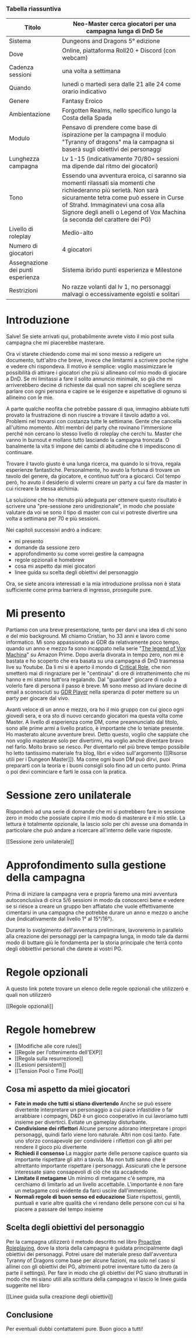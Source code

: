 ### Tabella riassuntiva

| Titolo                            | Neo-Master cerca giocatori per una campagna lunga di DnD 5e                                                                                                                                                                                                                       |
| --------------------------------- | --------------------------------------------------------------------------------------------------------------------------------------------------------------------------------------------------------------------------------------------------------------------------------- |
| Sistema                           | Dungeons and Dragons 5° edizione                                                                                                                                                                                                                                                  |
| Dove                              | Online, piattaforma Roll20 + Discord (con webcam)                                                                                                                                                                                                                                 |
| Cadenza sessioni                  | una volta a settimana                                                                                                                                                                                                                                                             |
| Quando                            | lunedì o martedì sera dalle 21 alle 24 come orario indicativo                                                                                                                                                                                                                     |
| Genere                            | Fantasy Eroico                                                                                                                                                                                                                                                                    |
| Ambientazione                     | Forgotten Realms, nello specifico lungo la Costa della Spada                                                                                                                                                                                                                      |
| Modulo                            | Pensavo di prendere come base di ispirazione per la campagna il modulo "Tyranny of dragons" ma la campagna si baserà sugli obiettivi dei personaggi                                                                                                                               |
| Lunghezza campagna                | Lv 1-15 (indicativamente 70/80+ sessioni ma dipende dal ritmo dei giocatori)                                                                                                                                                                                                      |
| Tono                              | Essendo una avventura eroica, ci saranno sia momenti rilassati sia momenti che richiederanno più serietà. Non sarà sicuramente tetra come può essere in Curse of Strahd. Immaginatevi una cosa alla Signore degli anelli o Legend of Vox Machina (a seconda del carattere dei PG) |
| Livello di roleplay               | Medio-alto                                                                                                                                                                                                                                                                        |
| Numero di giocatori               | 4 giocatori                                                                                                                                                                                                                                                                       |
| Assegnazione dei punti esperienza | Sistema ibrido punti esperienza e Milestone                                                                                                                                                                                                                                       |
| Restrizioni                       | No razze volanti dal lv 1, no personaggi malvagi o eccessivamente egoisti e solitari                                                                                                                                                                                              |

# Introduzione

Salve!
Se siete arrivati qui, probabilmente avrete visto il mio post sulla campagna che mi piacerebbe masterare.

Ora vi starete chiedendo come mai mi sono messo a redigere un documento, tutt'altro che breve, invece che limitarmi a scrivere poche righe e vedere chi rispondeva.
Il motivo è semplice: voglio massimizzare le possibilità di attirare i giocatori che più si allineano col mio modo di giocare a DnD. 
Se mi limitassi a fare il solito annuncio minimale, so già che mi arriverebbero decine di richieste dai quali non saprei chi scegliere senza parlare con ogni persona e capire se le esigenze e aspettative di ognuno si allineino con le mie.

A parte qualche neofita che potrebbe passare di qua, immagino abbiate tutti provato la frustrazione di non riuscire a trovare il tavolo adatto a voi. 
Problemi nel trovarsi con costanza tutte le settimane. Gente che cancella all'ultimo momento. Altri membri del party che rovinano l'immersione perché non cercano lo stesso livello di roleplay che cerchi tu. Master che vanno in burnout e mollano tutto lasciando la campagna troncata. O banalmente la vita ti impone dei cambi di abitudine che ti impediscono di continuare.

Trovare il tavolo giusto è una lunga ricerca, ma quando lo si trova, regala esperienze fantastiche. Personalmente, ho avuto la fortuna di trovare un tavolo del genere, da giocatore, e continuo tutt'ora a giocarci. 
Col tempo però, ho avuto il desiderio di volermi creare un party a cui fare da master in cui ricreare la stessa alchimia. 

La soluzione che ho ritenuto più adeguata per ottenere questo risultato è scrivere una "pre-sessione zero unidirezionale", in modo che possiate valutare da voi se sono il tipo di master con cui vi potreste divertire una volta a settimana per 70 e più sessioni. 

Nei capitoli successivi andrò a indicare:
- mi presento
- domande da sessione zero
- approfondimento su come vorrei gestire la campagna
- regole opzionali e homebrew
- cosa mi aspetto dai miei giocatori
- linee guida su scelta degli obiettivi del personaggio

Ora, se siete ancora interessati e la mia introduzione prolissa non è stata sufficiente come prima barriera di ingresso, proseguite pure.

# Mi presento

Partiamo con una breve presentazione, tanto per darvi una idea di chi sono e del mio background.
Mi chiamo Cristian, ho 33 anni e lavoro come informatico. Mi sono appassionato ai GDR da relativamente poco tempo, quando un anno e mezzo fa sono incappato nella serie "[The legend of Vox Machina](https://www.primevideo.com/detail/The-Legend-of-Vox-Machina/0O1MH4HMS00EO6XP75LWG5TB89)" su Amazon Prime. 
Dopo averla divorata in tempo zero, non mi è bastata e ho scoperto che era basata su una campagna di DnD trasmessa live su Youtube. 
Da li mi si è aperto il mondo di [Critical Role](https://www.youtube.com/@criticalrole), che non smetterò mai di ringraziare per le "centinaia" di ore di intrattenimento che mi hanno e mi stanno tutt'ora regalando.
Dal "guardare" giocare di ruolo a volerlo fare di persona il passo è breve.
Mi sono messo ad inviare decine di email a sconosciuti su [GDR Player](https://www.gdrplayers.it/) nella speranza di poter mettere su un party per giocare dal vivo.

Avanti veloce di un anno e mezzo, ora ho il mio gruppo con cui gioco ogni giovedì sera, e ora sto di nuovo cercando giocatori ma questa volta come Master.
A livello di esperienza come DM, come preannunciato dal titolo, sono alle prime armi a livello pratico, è importante che lo teniate presente. Ho masterato alcune avventure brevi.
Detto questo, voglio che sappiate che non voglio masterare solo per divertirmi, ma voglio anche diventare bravo nel farlo. Molto bravo se riesco.
Per diventarlo nel più breve tempo possibile ho letto tantissimo materiale fra blog, libri e video sull'argomento ([[Risorse utili per i Dungeon Master]]). 
Ma come ogni buon DM può dirvi, puoi prepararti con la teoria e i buoni consigli solo fino ad un certo punto. Prima o poi devi cominciare e farti le ossa con la pratica.

# Sessione zero unilaterale

Risponderò ad una serie di domande che mi si potrebbero fare in sessione zero in modo che possiate capire il mio modo di masterare e il mio stile.
La lettura è totalmente opzionale, la lascio solo per chi avesse una domanda in particolare che può andare a ricercare all'interno delle varie risposte.

[[Sessione zero unilaterale]]

# Approfondimento sulla gestione della campagna

Prima di iniziare la campagna vera e propria faremo una mini avventura autoconclusiva di circa 5/6 sessioni in modo da conoscerci bene e vedere se si riesce a creare un gruppo ben affiatato che vuole effettivamente cimentarsi in una campagna che potrebbe durare un anno e mezzo o anche due (indicativamente dal livello 1° al 15°/16°).

Durante lo svolgimento dell'avventura preliminare, lavoreremo in parallelo alla creazione dei personaggi per la campagna lunga, in modo tale da darmi modo di buttare giù le fondamenta per la storia principale che terrà conto degli obbiettivi personali che darete ai vostri PG.

# Regole opzionali

A questo link potete trovare un elenco delle regole opzionali che utilizzerò e quali non utilizzerò

[[Regole opzionali]]

# Regole homebrew

- [[Modifiche alle core rules]]
- [[Regole per l'ottenimento dell'EXP]]
- [[Regola sulla resurrezione]]
- [[Lesioni persistenti]]
- [[Tension Pool o Time Pool]]

## Cosa mi aspetto da miei giocatori

- **Fate in modo che tutti si stiano divertendo**
	Anche se può essere divertente interpretare un personaggio a cui piace infastidire o far arrabbiare i compagni, D&D è un gioco cooperativo in cui lavoriamo tutti insieme per divertirci. Evitate un gameplay disturbante.
- **Condivisione dei riflettori**
	Alcune persone adorano interpretare i propri personaggi, quindi farlo viene loro naturale. Altri non così tanto. Fate uno sforzo consapevole per condividere i riflettori con gli altri per rendere il gioco più divertente
- **Richiedi il consenso**
	La maggior parte delle persone capisce quanto sia importante rispettare gli altri a tavola. Ma non tutti sanno che è altrettanto importante rispettare i personaggi. Assicurati che le persone interessate siano consapevoli di ciò che sta accadendo
- **Limitate il metagame**
	Un minimo di metagame c'è sempre, ma cerchiamo di limitarlo ad un livello accettabile. L'importante è non fare un metagame così evidente da farci uscire dall'immersione.
- **Normali regole di buon senso ed educazione**
	Siate rispettosi, gentili, puntuali e varie altre qualità che vi rendano delle persone con cui si ha piacere a passare del tempo insieme

## Scelta degli obiettivi del personaggio

Per la campagna utilizzerò il metodo descritto nel libro [Proactive Roleplaying](https://www.amazon.com/Game-Masters-Handbook-Proactive-Roleplaying/dp/1956403442), dove la storia della campagna è guidata principalmente dagli obiettivi dei personaggi.
Potrei usare del materiale preso dall'avventura Tyranny of Dragons come base per alcune fazioni, ma solo nel caso si allinei con gli obiettivi dei PG, altrimenti potrei inventare tutto da zero (a parte il settings).
Per fare in modo che gli obiettivi dei PG siano strutturati in modo che mi siano utili alla scrittura della campagna vi lascio le linee guida suggerite nel libro

[[Linee guida sulla creazione degli obiettivi]]

## Conclusione

Per eventuali dubbi contattatemi pure.
Buon gioco a tutti!